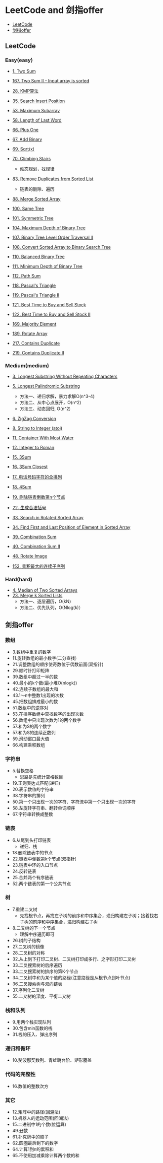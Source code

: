 # LeetCode and 剑指offer
- [LeetCode](#LeetCode)
- [剑指offer](#剑指offer)

## LeetCode
### Easy(easy)
* [1. Two Sum](https://leetcode.com/problems/two-sum/)
* [167. Two Sum II - Input array is sorted](https://leetcode.com/problems/two-sum-ii-input-array-is-sorted/)

* [28. KMP算法](https://leetcode.com/problems/implement-strstr/description/)
* [35. Search Insert Position](https://leetcode.com/problems/search-insert-position/description/)
* [53. Maximum Subarray](https://leetcode.com/problems/maximum-subarray/description/)
* [58. Length of Last Word](https://leetcode.com/problems/length-of-last-word/description/)
* [66. Plus One](https://leetcode.com/problems/plus-one/description/)
* [67. Add Binary](https://leetcode.com/problems/add-binary/description/)
* [69. Sqrt(x)](https://leetcode.com/problems/sqrtx/description/)
* [70. Climbing Stairs](https://leetcode.com/problems/climbing-stairs/description/)
	* 动态规划，找规律
* [83. Remove Duplicates from Sorted List](https://leetcode.com/problems/remove-duplicates-from-sorted-list/description/)
	* 链表的删除、遍历
* [88. Merge Sorted Array](https://leetcode.com/problems/merge-sorted-array/description/)
* [100. Same Tree](https://leetcode.com/problems/same-tree/description/)
* [101. Symmetric Tree](https://leetcode.com/problems/symmetric-tree/)
* [104. Maximum Depth of Binary Tree](https://leetcode.com/problems/maximum-depth-of-binary-tree/)
* [107. Binary Tree Level Order Traversal II](https://leetcode.com/problems/binary-tree-level-order-traversal-ii/)
* [108. Convert Sorted Array to Binary Search Tree](https://leetcode.com/problems/convert-sorted-array-to-binary-search-tree/)
* [110. Balanced Binary Tree](https://leetcode.com/problems/balanced-binary-tree/)
* [111. Minimum Depth of Binary Tree](https://leetcode.com/problems/minimum-depth-of-binary-tree/)
* [112. Path Sum](https://leetcode.com/problems/path-sum/)
* [118. Pascal's Triangle](https://leetcode.com/problems/pascals-triangle/)
* [119. Pascal's Triangle II](https://leetcode.com/problems/pascals-triangle-ii/)
* [121. Best Time to Buy and Sell Stock](https://leetcode.com/problems/best-time-to-buy-and-sell-stock/)
* [122. Best Time to Buy and Sell Stock II](https://leetcode.com/problems/best-time-to-buy-and-sell-stock-ii/)
* [169. Majority Element](https://leetcode.com/problems/majority-element/)
* [189. Rotate Array](https://leetcode.com/problems/rotate-array/)
* [217. Contains Duplicate](https://leetcode.com/problems/contains-duplicate/)
* [219. Contains Duplicate II](https://leetcode.com/problems/contains-duplicate-ii/)


### Medium(medium)
* [3. Longest Substring Without Repeating Characters](https://leetcode.com/problems/longest-substring-without-repeating-characters/description/)
* [5. Longest Palindromic Substring](https://leetcode.com/problems/longest-palindromic-substring/description/)
	* 方法一、递归求解，暴力求解O(n^3-4)
	* 方法二、从中心点展开，O(n^2)
	* 方法三、动态回归, O(n^2)
* [6. ZigZag Conversion](https://leetcode.com/problems/zigzag-conversion/description/)
* [8. String to Integer (atoi)](https://leetcode.com/problems/string-to-integer-atoi/)
* [11. Container With Most Water](https://leetcode.com/problems/container-with-most-water/description/)
* [12. Integer to Roman](https://leetcode.com/problems/integer-to-roman/description/)

* [15. 3Sum](https://leetcode.com/problems/3sum/description/)
* [16. 3Sum Closest](https://leetcode.com/problems/3sum-closest/)

* [17. 电话号码字符的全排列](https://leetcode.com/problems/letter-combinations-of-a-phone-number/)

* [18. 4Sum](https://leetcode.com/problems/4sum/)
* [19. 删除链表倒数第n个节点](https://leetcode.com/problems/remove-nth-node-from-end-of-list/)

* [22. 生成合法括号](https://leetcode.com/problems/generate-parentheses/)

* [33. Search in Rotated Sorted Array](https://leetcode.com/problems/search-in-rotated-sorted-array/)
* [34. Find First and Last Position of Element in Sorted Array](https://leetcode.com/problems/find-first-and-last-position-of-element-in-sorted-array/)

* [39. Combination Sum](https://leetcode.com/problems/combination-sum/)
* [40. Combination Sum II](https://leetcode.com/problems/combination-sum-ii/)

* [48. Rotate Image](https://leetcode.com/problems/rotate-image/)
* [152. 乘积最大的连续子序列](https://leetcode.com/problems/maximum-product-subarray/)

### Hard(hard)
* [4. Median of Two Sorted Arrays](https://leetcode.com/problems/median-of-two-sorted-arrays/description/)
* [23. Merge k Sorted Lists](https://leetcode.com/problems/merge-k-sorted-lists/description/)
	* 方法一、逐层遍历，O(kN)
	* 方法二、优先队列，O(Nlog(k)）

## 剑指offer
### 数组
* 3.数组中重复的数字
* 11.旋转数组的最小数字(二分查找)
* 21.调整数组的顺序使奇数位于偶数前面(双指针)
* 29.顺时针打印矩阵
* 39.数组中超过一半的数
* 40.最小的k个数(最小堆O(nlogk))
* 42.连续子数组的最大和
* 43.1～n中整数1出现的次数
* 45.把数组排成最小的数
* 51.数组中的逆序对
* 53.在排序数组中查找数字的出现次数
* 56.数组中只出现次数为1的两个数字
* 57.和为S的两个数字
* 57.和为S的连续正数列
* 59.滑动窗口最大值
* 66.构建乘积数组

### 字符串
* 5.替换空格
	- 思路是先统计空格数目
* 19.正则表达式匹配(递归)
* 20.表示数值的字符串
* 38.字符串的排列
* 50.第一个只出现一次的字符、字符流中第一个只出现一次的字符
* 58.左旋转字符串、翻转单词顺序
* 67.字符串转换成整数

### 链表
* 6.从尾到头打印链表
	- 递归、栈
* 18.删除链表中的节点
* 22.链表中倒数第k个节点(双指针)
* 23.链表中环的入口节点
* 24.反转链表
* 25.合并两个有序链表
* 52.两个链表的第一个公共节点


### 树
* 7.重建二叉树
	- 先找根节点，再找左子树的前序和中序集合，递归构建左子树；接着找右子树的前序和中序集合，递归构建右子树
* 8.二叉树的下一个节点
	- 理解中序遍历即可
* 26.树的子结构
* 27.二叉树的镜像
* 28.二叉树的对称
* 32.从上到下打印二叉树、二叉树打印成多行、之字形打印二叉树
* 33.二叉搜索树的后序遍历
* 33.二叉搜索树的排序的第K个节点
* 34.二叉树中和为某个值的路径(注意路径是从根节点到叶节点)
* 36.二叉搜索树与双向链表
* 37.序列化二叉树
* 55.二叉树的深度、平衡二叉树

### 栈和队列
* 9.用两个栈实现队列
* 30.包含min函数的栈
* 31.栈的压入、弹出序列

### 递归和循环
* 10.斐波那契数列、青蛙跳台阶、矩形覆盖

### 代码的完整性
* 16.数值的整数次方

### 其它
* 12.矩阵中的路径(回溯法)
* 13.机器人的运动范围(回溯法)
* 15.二进制中1的个数(位运算)
* 49.丑数
* 61.扑克牌中的顺子
* 62.圆圈最后剩下的数字
* 64.计算1到n的累积和
* 65.不使用加减乘除计算两个数的和

